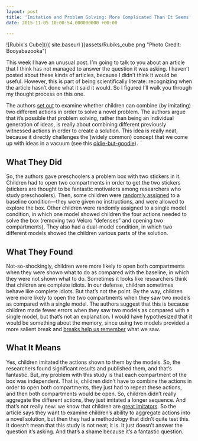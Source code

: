 ```yaml
---
layout: post
title: 'Imitation and Problem Solving: More Complicated Than It Seems'
date: 2015-11-05 10:00:54.000000000 +00:00

---
```

![Rubik's Cube]({{ site.baseurl }}assets/Rubiks_cube.png "Photo Credit: Booyabazooka")

This week I have an unusual post. I’m going to talk to you about an article that I think has not managed to answer the question it was asking. I haven’t posted about these kinds of articles, because I didn’t think it would be useful. However, this is part of being scientifically literate: recognizing when the article hasn’t done what it said it would. So I figured I’ll walk you through my thought process on this one.

The authors [set out](http://www.ncbi.nlm.nih.gov/pmc/articles/PMC4585006/) to examine whether children can combine (by imitating) two different actions in order to solve a novel problem. The authors argue that it’s possible that problem solving, rather than being an individual generation of ideas, is really about combining different previously witnessed actions in order to create a solution. This idea is really neat, because it directly challenges the (widely common) concept that we come up with ideas in a vacuum (see this [oldie-but-goodie](https://galpod.com/carpe-diem-really/)).

## What They Did

So, the authors gave preschoolers a problem box with two stickers in it. Children had to open two compartments in order to get the two stickers (stickers are thought to be fantastic motivators among researchers who study preschoolers). Then, some children were [randomly assigned](https://galpod.com/glossary#randomassignment) to a baseline condition—they were given no instructions, and were allowed to explore the box. Other children were randomly assigned to a single model condition, in which one model showed children the four actions needed to solve the box (removing two Velcro “defenses” and opening two compartments). They also had a dual-model condition, in which two different models showed the children various parts of the solution.

## What They Found

Not-so-shockingly, children were more likely to open both compartments when they were shown what to do as compared with the baseline, in which they were not shown what to do. Sometimes it looks like researchers think that children are complete idiots. In our defense, children sometimes behave like complete idiots. But that’s not the point. By the way, children were more likely to open the two compartments when they saw two models as compared with a single model. The authors suggest that this is because children made fewer errors when they saw two models as compared with a single model, but that’s not an explanation. I would have hypothesized that it would be something about the memory, since using two models provided a more salient break and [breaks help us remember](https://www.researchgate.net/publication/41426542_Enhanced_Brain_Correlations_during_Rest_Are_Related_to_Memory_for_Recent_Experiences) what we saw.

## What It Means

Yes, children imitated the actions shown to them by the models. So, the researchers found significant results and published them, and that’s fantastic. But, my problem with this study is that each compartment of the box was independent. That is, children didn’t have to combine the actions in order to open both compartments, they just had to repeat these actions, and then both compartments would be open. So, children didn’t really aggregate the different actions, they just imitated a longer sequence. And that’s not really new: we know that children are [great imitators](http://psycnet.apa.org/journals/dev/31/5/838/). So the article says they want to examine children’s ability to aggregate actions into a novel solution, but then they had a methodology that didn’t quite test this. It doesn’t mean that this study is not neat; it is. It just doesn’t answer the question it’s asking. And that’s a shame because it’s a fantastic question.
